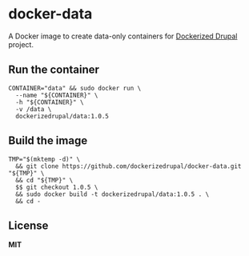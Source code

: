 # docker-data

A Docker image to create data-only containers for [Dockerized Drupal](https://dockerizedrupal.com/) project.

## Run the container

    CONTAINER="data" && sudo docker run \
      --name "${CONTAINER}" \
      -h "${CONTAINER}" \
      -v /data \
      dockerizedrupal/data:1.0.5
      
## Build the image

    TMP="$(mktemp -d)" \
      && git clone https://github.com/dockerizedrupal/docker-data.git "${TMP}" \
      && cd "${TMP}" \
      $$ git checkout 1.0.5 \
      && sudo docker build -t dockerizedrupal/data:1.0.5 . \
      && cd -

## License

**MIT**
